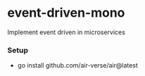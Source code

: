 # event-driven-mono
Implement event driven in microservices

### Setup
- go install github.com/air-verse/air@latest